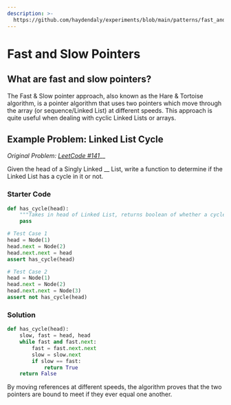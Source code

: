 ```yaml
---
description: >-
  https://github.com/haydendaly/experiments/blob/main/patterns/fast_and_slow_pointers.ipynb
---
```


# Fast and Slow Pointers

## What are fast and slow pointers?

The Fast & Slow pointer approach, also known as the Hare & Tortoise algorithm, is a pointer algorithm that uses two pointers which move through the array (or sequence/Linked List) at different speeds. This approach is quite useful when dealing with cyclic Linked Lists or arrays.

## Example Problem: Linked List Cycle

_Original Problem:_ [_LeetCode #141_](https://leetcode.com/problems/linked-list-cycle/)__

Given the head of a Singly Linked __ List, write a function to determine if the Linked List has a cycle in it or not.

### Starter Code

```python
def has_cycle(head):
    """Takes in head of Linked List, returns boolean of whether a cycle is present"""
    pass

# Test Case 1
head = Node(1)
head.next = Node(2)
head.next.next = head
assert has_cycle(head)

# Test Case 2
head = Node(1)
head.next = Node(2)
head.next.next = Node(3)
assert not has_cycle(head)
```

### Solution

```python
def has_cycle(head):
    slow, fast = head, head
    while fast and fast.next:
        fast = fast.next.next
        slow = slow.next
        if slow == fast:
            return True
    return False
```

By moving references at different speeds, the algorithm proves that the two pointers are bound to meet if they ever equal one another.
